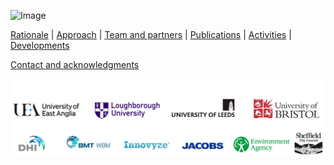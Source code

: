 ![Image](Fig_1G.jpg)


 
[Rationale](./Rational.md) | [Approach](./Approach.md) | [Team and partners](./TeamPartners.md) | 
[Publications](./Publication.md) | [Activities](./Activities.md) | [Developments](./Developments.md)

[Contact and acknowledgments](./ContAck.md)


![Image](Fig_4GG.jpg)
